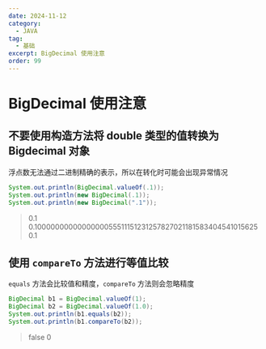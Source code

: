 ```yaml
---
date: 2024-11-12
category:
  - JAVA
tag:
  - 基础
excerpt: BigDecimal 使用注意
order: 99
---
```


# BigDecimal 使用注意

## 不要使用构造方法将 double 类型的值转换为 Bigdecimal 对象

浮点数无法通过二进制精确的表示，所以在转化时可能会出现异常情况

```java
System.out.println(BigDecimal.valueOf(.1));
System.out.println(new BigDecimal(.1));
System.out.println(new BigDecimal(".1"));
```

> 0.1
> 0.1000000000000000055511151231257827021181583404541015625
> 0.1

## 使用 `compareTo` 方法进行等值比较

`equals` 方法会比较值和精度，`compareTo` 方法则会忽略精度

```java
BigDecimal b1 = BigDecimal.valueOf(1);
BigDecimal b2 = BigDecimal.valueOf(1.0);
System.out.println(b1.equals(b2));
System.out.println(b1.compareTo(b2));
```

> false
> 0
